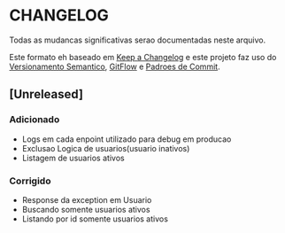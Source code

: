 # CHANGELOG

Todas as mudancas significativas serao documentadas neste arquivo.

Este formato eh baseado em [Keep a Changelog](https://keepachangelog.com/pt-BR/1.0.0/) e este projeto faz uso do [Versionamento Semantico](https://semver.org/lang/pt-BR/), [GitFlow](https://medium.com/thiagobarradas/git-flow-na-vida-real-de-modo-pratico-a60143240b63) e [Padroes de Commit](https://github.com/iuricode/padroes-de-commits).

## [Unreleased]

### Adicionado
* Logs em cada enpoint utilizado para debug em producao
* Exclusao Logica de usuarios(usuario inativos)
* Listagem de usuarios ativos

### Corrigido
* Response da exception em Usuario
* Buscando somente usuarios ativos
* Listando por id somente usuarios ativos
